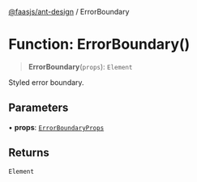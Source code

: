 [@faasjs/ant-design](../README.md) / ErrorBoundary

# Function: ErrorBoundary()

> **ErrorBoundary**(`props`): `Element`

Styled error boundary.

## Parameters

• **props**: [`ErrorBoundaryProps`](../interfaces/ErrorBoundaryProps.md)

## Returns

`Element`
